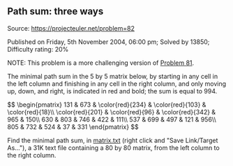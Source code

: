 Path sum: three ways
--------------------

Source: https://projecteuler.net/problem=82

Published on Friday, 5th November 2004, 06:00 pm; Solved by 13850;
Difficulty rating: 20%

NOTE: This problem is a more challenging version of [Problem
81](problem=81).

The minimal path sum in the 5 by 5 matrix below, by starting in any cell
in the left column and finishing in any cell in the right column, and
only moving up, down, and right, is indicated in red and bold; the sum
is equal to 994.

\$\$ \\begin{pmatrix} 131 & 673 & \\color{red}{234} & \\color{red}{103}
& \\color{red}{18}\\\\ \\color{red}{201} & \\color{red}{96} &
\\color{red}{342} & 965 & 150\\\\ 630 & 803 & 746 & 422 & 111\\\\ 537 &
699 & 497 & 121 & 956\\\\ 805 & 732 & 524 & 37 & 331 \\end{pmatrix} \$\$

Find the minimal path sum, in
[matrix.txt](project/resources/p082_matrix.txt) (right click and "Save
Link/Target As..."), a 31K text file containing a 80 by 80 matrix, from
the left column to the right column.
